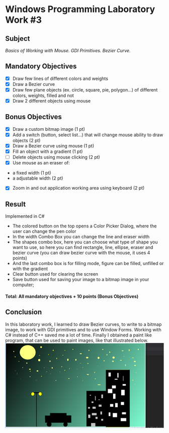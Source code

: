 # Windows Programming Laboratory Work #3
## Subject
_Basics of Working with Mouse. GDI Primitives. Bezier Curve._

## Mandatory Objectives
- [x] Draw few lines of different colors and weights
- [x] Draw a Bezier curve
- [x] Draw few plane objects (ex. circle, square, pie, polygon...) of different colors, weights, filled and not
- [x] Draw 2 different objects using mouse

## Bonus Objectives

- [x] Draw a custom bitmap image (1 pt) 
- [x] Add a switch (button, select list...) that will change mouse ability to draw objects (2 pt)
- [x] Draw a Bezier curve using mouse (1 pt)
- [x] Fill an object with a gradient (1 pt)
- [ ] Delete objects using mouse clicking (2 pt)
- [x] Use mouse as an eraser of:
 - a fixed width (1 pt)
 - a adjustable width (2 pt)
- [x] Zoom in and out application working area using keyboard (2 pt)

## Result
Implemented in C#
* The colored button on the top opens a Color Picker Dialog, where the user can change the pen color
* In the width Combo Box you can change the line and eraser width 
* The shapes combo box, here you can choose what type of shape you want to use, so here you can find rectangle, line, ellipse, eraser and bezier curve
(you can draw bezier curve with the mouse, it uses 4 points)
 * And the last combo box is for filling mode, figure can be filled, unfilled or with the gradient
 * Clear button used for clearing the screen
 * Save button used for saving your image to a bitmap image in your computer;
#### Total: All mandatory objectives + 10 points (Bonus Objectives)
  
  ## Conclusion
  In this laboratory work, I learned to draw Bezier curves, to write to a bitmap image, to work with GDI primitives and to use Window Forms. Working with C# instead of C++ saved me a lot of time. Finally I obtained a paint like program, that can be used to paint images, like that illustrated below.
  ![night](Results/night.bmp)
  
  
